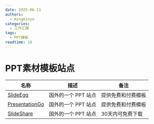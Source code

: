 ```yaml
---
date: 2025-06-11
authors:
  - mingminyu
categories:
  - 工作汇报
tags:
  - PPT模板
readtime: 10
---
```


# PPT素材模板站点

| 名称  | 描述 | 备注 |
| --- | --- | --- |
| [ SlideEgg](https://www.slideegg.com) | 国外的一个 PPT 站点 | 提供免费和付费模板 |
| [PresentationGo](https://www.presentationgo.com) | 国外的一个 PPT 站点 | 提供免费和付费模板 |
| [SlideShare](https://www.slideshare.net) | 国外的一个 PPT 站点 | 30天内可免费下载 |
